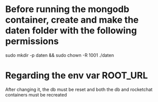 # Before running the mongodb container, create and make the daten folder with the following permissions
sudo mkdir -p daten && sudo chown -R 1001 ./daten

# Regarding the env var ROOT_URL
After changing it, the db must be reset and both the db and rocketchat containers must be recreated